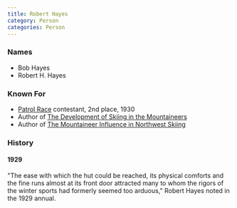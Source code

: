 ```yaml
---
title: Robert Hayes
category: Person
categories: Person
---
```


### Names

* Bob Hayes
* Robert H. Hayes

### Known For

- [Patrol Race](Patrol-Race) contestant, 2nd place, 1930
- Author of [The Development of Skiing in the Mountaineers][dev]
- Author of [The Mountaineer Influence in Northwest Skiing][mis]

### History

#### 1929

"The ease with which the hut could be reached, its physical comforts and the fine runs almost at its front door attracted many to whom the rigors of the winter sports had formerly seemed too arduous," Robert Hayes noted in the 1929 annual.


[dev]: The-Development-of-Skiing-in-the-Mountaineers
[mis]: The-Mountaineer-Influence-in-Northwest-Skiing
